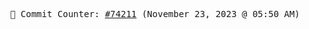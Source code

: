 <p align="center">
    <samp>
        📮 Commit Counter: <a href="https://github.com/Javascript-void0/Javascript-void0/commits/main">#74211</a> (November 23, 2023 @ 05:50 AM)
    </samp>
</p>